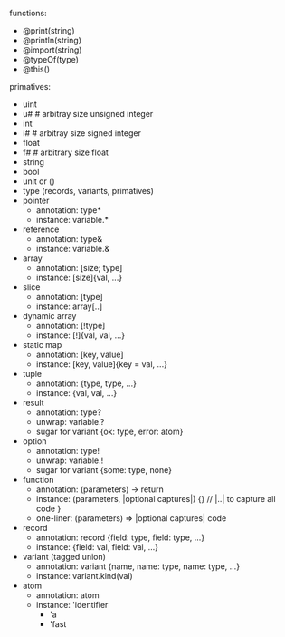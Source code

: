 functions:
- @print(string)
- @println(string)
- @import(string)
- @typeOf(type)
- @this()

primatives:
- uint
- u# # arbitray size unsigned integer
- int
- i# # arbitray size signed integer
- float
- f# # arbitrary size float
- string
- bool
- unit or ()
- type (records, variants, primatives)
- pointer
    - annotation: type*
    - instance: variable.*
- reference
    - annotation: type&
    - instance: variable.&
- array
    - annotation: \[size; type]
    - instance: \[size]{val, ...}
- slice
    - annotation: \[type]
    - instance: array[..]
- dynamic array
    - annotation: \[!type]
    - instance: \[!]{val, val, ...}
- static map
    - annotation: \[key, value]
    - instance: \[key, value]{key = val, ...}
- tuple
    - annotation: {type, type, ...}
    - instance: {val, val, ...}
- result
    - annotation: type?
    - unwrap: variable.?
    - sugar for variant {ok: type, error: atom}
- option
    - annotation: type!
    - unwrap: variable.!
    - sugar for variant {some: type, none}
- function
    - annotation: (parameters) -> return
    - instance: (parameters, |optional captures|) {} // |..| to capture all
      code
    }
    - one-liner: (parameters) => |optional captures| code
- record
    - annotation: record {field: type, field: type, ...}
    - instance: {field: val, field: val, ...}
- variant (tagged union)
    - annotation: variant {name, name: type, name: type, ...}
    - instance: variant.kind(val)
- atom
    - annotation: atom
    - instance: 'identifier
        - 'a
        - 'fast
